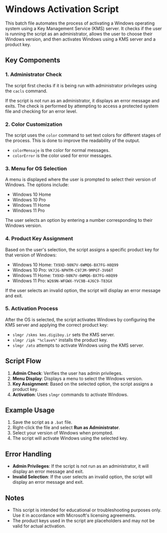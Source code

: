 # Windows Activation Script

This batch file automates the process of activating a Windows operating system using a Key Management Service (KMS) server. It checks if the user is running the script as an administrator, allows the user to choose their Windows version, and then activates Windows using a KMS server and a product key.

## Key Components

### 1. Administrator Check
The script first checks if it is being run with administrator privileges using the `cacls` command. 

If the script is not run as an administrator, it displays an error message and exits. The check is performed by attempting to access a protected system file and checking for an error level.

### 2. Color Customization
The script uses the `color` command to set text colors for different stages of the process. This is done to improve the readability of the output. 

- `colorMensaje` is the color for normal messages.
- `colorError` is the color used for error messages.

### 3. Menu for OS Selection
A menu is displayed where the user is prompted to select their version of Windows. The options include:
  - Windows 10 Home
  - Windows 10 Pro
  - Windows 11 Home
  - Windows 11 Pro

The user selects an option by entering a number corresponding to their Windows version.

### 4. Product Key Assignment
Based on the user's selection, the script assigns a specific product key for that version of Windows:
- Windows 10 Home: `TX9XD-98N7V-6WMQ6-BX7FG-H8Q99`
- Windows 10 Pro: `VK7JG-NPHTM-C97JM-9MPGT-3V66T`
- Windows 11 Home: `TX9XD-98N7V-6WMQ6-BX7FG-H8Q99`
- Windows 11 Pro: `W269N-WFGWX-YVC9B-4J6C9-T83GX`

If the user selects an invalid option, the script will display an error message and exit.

### 5. Activation Process
After the OS is selected, the script activates Windows by configuring the KMS server and applying the correct product key:
- `slmgr /skms kms.digiboy.ir` sets the KMS server.
- `slmgr /ipk "%clave%"` installs the product key.
- `slmgr /ato` attempts to activate Windows using the KMS server.

## Script Flow

1. **Admin Check**: Verifies the user has admin privileges.
2. **Menu Display**: Displays a menu to select the Windows version.
3. **Key Assignment**: Based on the selected option, the script assigns a product key.
4. **Activation**: Uses `slmgr` commands to activate Windows.

## Example Usage

1. Save the script as a `.bat` file.
2. Right-click the file and select **Run as Administrator**.
3. Select your version of Windows when prompted.
4. The script will activate Windows using the selected key.

## Error Handling

- **Admin Privileges**: If the script is not run as an administrator, it will display an error message and exit.
- **Invalid Selection**: If the user selects an invalid option, the script will display an error message and exit.

## Notes

- This script is intended for educational or troubleshooting purposes only. Use it in accordance with Microsoft's licensing agreements.
- The product keys used in the script are placeholders and may not be valid for actual activation.
